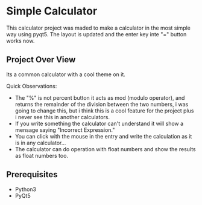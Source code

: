 <h1>Simple Calculator</h1>
This calculator project was maded to make a calculator in the most simple way using pyqt5. The layout is updated and the enter key inte "=" button works now.

<h2>Project Over View</h2>
Its a common calculator with a cool theme on it.

<img src=""/>

<p>Quick Observations:</p>
<ul>
  <li>
    The "%" is not percent button it acts as mod (modulo operator), and returns the remainder of the division between the two numbers,
    i was going to change this, but i think this is a cool feature for the project plus i never see this in another calculators.
  </li>
  <li>If you write something the calculator can't understand it will show a mensage saying "Incorrect Expression."</li>
  <li>You can click with the mouse in the entry and write the calculation as it is in any calculator...</li>
  <li>The calculator can do operation with float numbers and show the results as float numbers too.</li>
</ul>

<h2>Prerequisites</h2>
<ul>
  <li>Python3</li>
  <li>PyQt5</li>
</ul>


